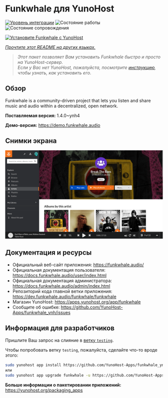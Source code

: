 <!--
Важно: этот README был автоматически сгенерирован <https://github.com/YunoHost/apps/tree/master/tools/readme_generator>
Он НЕ ДОЛЖЕН редактироваться вручную.
-->

# Funkwhale для YunoHost

[![Уровень интеграции](https://dash.yunohost.org/integration/funkwhale.svg)](https://ci-apps.yunohost.org/ci/apps/funkwhale/) ![Состояние работы](https://ci-apps.yunohost.org/ci/badges/funkwhale.status.svg) ![Состояние сопровождения](https://ci-apps.yunohost.org/ci/badges/funkwhale.maintain.svg)

[![Установите Funkwhale с YunoHost](https://install-app.yunohost.org/install-with-yunohost.svg)](https://install-app.yunohost.org/?app=funkwhale)

*[Прочтите этот README на других языках.](./ALL_README.md)*

> *Этот пакет позволяет Вам установить Funkwhale быстро и просто на YunoHost-сервер.*  
> *Если у Вас нет YunoHost, пожалуйста, посмотрите [инструкцию](https://yunohost.org/install), чтобы узнать, как установить его.*

## Обзор

Funkwhale is a community-driven project that lets you listen and share music and audio within a decentralized, open network. 

**Поставляемая версия:** 1.4.0~ynh4

**Демо-версия:** <https://demo.funkwhale.audio>

## Снимки экрана

![Снимок экрана Funkwhale](./doc/screenshots/screenshot1.png)

## Документация и ресурсы

- Официальный веб-сайт приложения: <https://funkwhale.audio/>
- Официальная документация пользователя: <https://docs.funkwhale.audio/user/index.html>
- Официальная документация администратора: <https://docs.funkwhale.audio/admin/index.html>
- Репозиторий кода главной ветки приложения: <https://dev.funkwhale.audio/funkwhale/funkwhale>
- Магазин YunoHost: <https://apps.yunohost.org/app/funkwhale>
- Сообщите об ошибке: <https://github.com/YunoHost-Apps/funkwhale_ynh/issues>

## Информация для разработчиков

Пришлите Ваш запрос на слияние в [ветку `testing`](https://github.com/YunoHost-Apps/funkwhale_ynh/tree/testing).

Чтобы попробовать ветку `testing`, пожалуйста, сделайте что-то вроде этого:

```bash
sudo yunohost app install https://github.com/YunoHost-Apps/funkwhale_ynh/tree/testing --debug
или
sudo yunohost app upgrade funkwhale -u https://github.com/YunoHost-Apps/funkwhale_ynh/tree/testing --debug
```

**Больше информации о пакетировании приложений:** <https://yunohost.org/packaging_apps>

